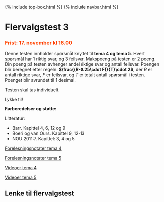 {% include top-box.html %} <!-- Kode for å inkludere boksen på toppen av siden. Se _config.yml for å gjøre endringer. -->
{% include navbar.html %} <!-- Kode for navigasjonsmeny. Se navbar.html for å gjøre endringer. -->
<!-- Gjør endringer under her -->

# Flervalgstest 3
### <span style="color:OrangeRed;"> Frist: 17. november kl 16.00 </span>

Denne testen innholder spørsmål knyttet til **tema 4 og tema 5**. Hvert spørsmål har 1 riktig svar, og 3 feilsvar.
Makspoeng på testen er 2 poeng. Din poeng på testen avhenger andel riktige svar og antall feilsvar. Poengen blir beregnet etter regeln:  **$\frac{(R-0.25\cdot F)}{T}\cdot 2$**, der $R$ er antall riktige svar, $F$ er feilsvar, og $T$ er totalt antall spørsmål i testen. Poenget blir avrundet til 1 desimal.

Testen skal tas individuelt. 

Lykke til!

**Førberedelser og støtte:**

Litteratur:

- Barr. Kapittel 4, 6, 12 og 9
- Boeri og van Ours. Kapittel 9, 12-13
- NOU 2011:7. Kapittel: 3, 4 og 5

[Forelesningsnotater tema 4](forelesninger.md#f_t4)

[Forelesningsnotater tema 5](forelesninger.md#f_t5)

[Videoer tema 4](video.md#v_t4)

[Videoer tema 5](video.md#v_t5)


 ## Lenke til flervalgstest
